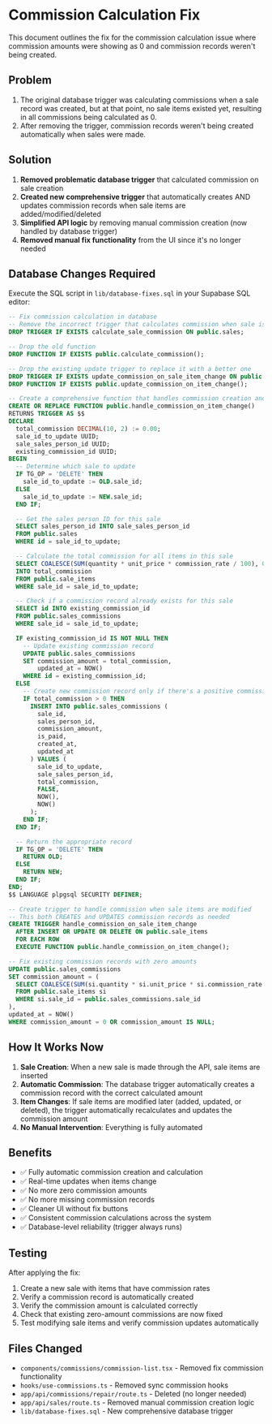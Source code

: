 # Commission Calculation Fix

This document outlines the fix for the commission calculation issue where commission amounts were showing as 0 and commission records weren't being created.

## Problem

1. The original database trigger was calculating commissions when a sale record was created, but at that point, no sale items existed yet, resulting in all commissions being calculated as 0.
2. After removing the trigger, commission records weren't being created automatically when sales were made.

## Solution

1. **Removed problematic database trigger** that calculated commission on sale creation
2. **Created new comprehensive trigger** that automatically creates AND updates commission records when sale items are added/modified/deleted
3. **Simplified API logic** by removing manual commission creation (now handled by database trigger)
4. **Removed manual fix functionality** from the UI since it's no longer needed

## Database Changes Required

Execute the SQL script in `lib/database-fixes.sql` in your Supabase SQL editor:

```sql
-- Fix commission calculation in database
-- Remove the incorrect trigger that calculates commission when sale is created
DROP TRIGGER IF EXISTS calculate_sale_commission ON public.sales;

-- Drop the old function
DROP FUNCTION IF EXISTS public.calculate_commission();

-- Drop the existing update trigger to replace it with a better one
DROP TRIGGER IF EXISTS update_commission_on_sale_item_change ON public.sale_items;
DROP FUNCTION IF EXISTS public.update_commission_on_item_change();

-- Create a comprehensive function that handles commission creation and updates
CREATE OR REPLACE FUNCTION public.handle_commission_on_item_change()
RETURNS TRIGGER AS $$
DECLARE
  total_commission DECIMAL(10, 2) := 0.00;
  sale_id_to_update UUID;
  sale_sales_person_id UUID;
  existing_commission_id UUID;
BEGIN
  -- Determine which sale to update
  IF TG_OP = 'DELETE' THEN
    sale_id_to_update := OLD.sale_id;
  ELSE
    sale_id_to_update := NEW.sale_id;
  END IF;

  -- Get the sales person ID for this sale
  SELECT sales_person_id INTO sale_sales_person_id
  FROM public.sales
  WHERE id = sale_id_to_update;

  -- Calculate the total commission for all items in this sale
  SELECT COALESCE(SUM(quantity * unit_price * commission_rate / 100), 0)
  INTO total_commission
  FROM public.sale_items
  WHERE sale_id = sale_id_to_update;

  -- Check if a commission record already exists for this sale
  SELECT id INTO existing_commission_id
  FROM public.sales_commissions
  WHERE sale_id = sale_id_to_update;

  IF existing_commission_id IS NOT NULL THEN
    -- Update existing commission record
    UPDATE public.sales_commissions
    SET commission_amount = total_commission,
        updated_at = NOW()
    WHERE id = existing_commission_id;
  ELSE
    -- Create new commission record only if there's a positive commission amount
    IF total_commission > 0 THEN
      INSERT INTO public.sales_commissions (
        sale_id,
        sales_person_id,
        commission_amount,
        is_paid,
        created_at,
        updated_at
      ) VALUES (
        sale_id_to_update,
        sale_sales_person_id,
        total_commission,
        FALSE,
        NOW(),
        NOW()
      );
    END IF;
  END IF;

  -- Return the appropriate record
  IF TG_OP = 'DELETE' THEN
    RETURN OLD;
  ELSE
    RETURN NEW;
  END IF;
END;
$$ LANGUAGE plpgsql SECURITY DEFINER;

-- Create trigger to handle commission when sale items are modified
-- This both CREATES and UPDATES commission records as needed
CREATE TRIGGER handle_commission_on_sale_item_change
  AFTER INSERT OR UPDATE OR DELETE ON public.sale_items
  FOR EACH ROW
  EXECUTE FUNCTION public.handle_commission_on_item_change();

-- Fix existing commission records with zero amounts
UPDATE public.sales_commissions
SET commission_amount = (
  SELECT COALESCE(SUM(si.quantity * si.unit_price * si.commission_rate / 100), 0)
  FROM public.sale_items si
  WHERE si.sale_id = public.sales_commissions.sale_id
),
updated_at = NOW()
WHERE commission_amount = 0 OR commission_amount IS NULL;
```

## How It Works Now

1. **Sale Creation**: When a new sale is made through the API, sale items are inserted
2. **Automatic Commission**: The database trigger automatically creates a commission record with the correct calculated amount
3. **Item Changes**: If sale items are modified later (added, updated, or deleted), the trigger automatically recalculates and updates the commission amount
4. **No Manual Intervention**: Everything is fully automated

## Benefits

- ✅ Fully automatic commission creation and calculation
- ✅ Real-time updates when items change
- ✅ No more zero commission amounts
- ✅ No more missing commission records
- ✅ Cleaner UI without fix buttons
- ✅ Consistent commission calculations across the system
- ✅ Database-level reliability (trigger always runs)

## Testing

After applying the fix:

1. Create a new sale with items that have commission rates
2. Verify a commission record is automatically created
3. Verify the commission amount is calculated correctly
4. Check that existing zero-amount commissions are now fixed
5. Test modifying sale items and verify commission updates automatically

## Files Changed

- `components/commissions/commission-list.tsx` - Removed fix commission functionality
- `hooks/use-commissions.ts` - Removed sync commission hooks
- `app/api/commissions/repair/route.ts` - Deleted (no longer needed)
- `app/api/sales/route.ts` - Removed manual commission creation logic
- `lib/database-fixes.sql` - New comprehensive database trigger
